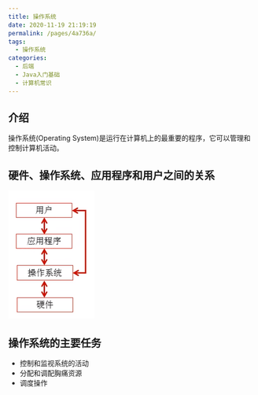 ```yaml
---
title: 操作系统
date: 2020-11-19 21:19:19
permalink: /pages/4a736a/
tags: 
  - 操作系统
categories: 
  - 后端
  - Java入门基础
  - 计算机常识
---
```






## 介绍

操作系统(Operating System)是运行在计算机上的最重要的程序，它可以管理和控制计算机活动。



## 硬件、操作系统、应用程序和用户之间的关系

![image-20201119212206370](https://raw.githubusercontent.com/SaulJWu/images/main/20201119212206.png)

## 操作系统的主要任务

- 控制和监视系统的活动
- 分配和调配胸痛资源
- 调度操作

